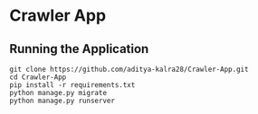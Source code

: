 # Crawler App

## Running the Application

```
git clone https://github.com/aditya-kalra28/Crawler-App.git
cd Crawler-App
pip install -r requirements.txt
python manage.py migrate
python manage.py runserver
```



